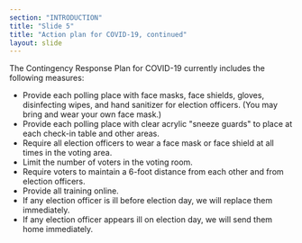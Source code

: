 ```yaml
---
section: "INTRODUCTION"
title: "Slide 5"
title: "Action plan for COVID-19, continued"
layout: slide
---
```


The Contingency Response Plan for COVID-19 currently includes the following measures:

- Provide each polling place with face masks, face shields, gloves, disinfecting wipes, and hand sanitizer for election officers. (You may bring and wear your own face mask.)
- Provide each polling place with clear acrylic "sneeze guards" to place at each check-in table and other areas.
- Require all election officers to wear a face mask or face shield at all times in the voting area.
- Limit the number of voters in the voting room.
- Require voters to maintain a 6-foot distance from each other and from election officers.
- Provide all training online.
- If any election officer is ill before election day, we will replace them immediately.
- If any election officer appears ill on election day, we will send them home immediately.



